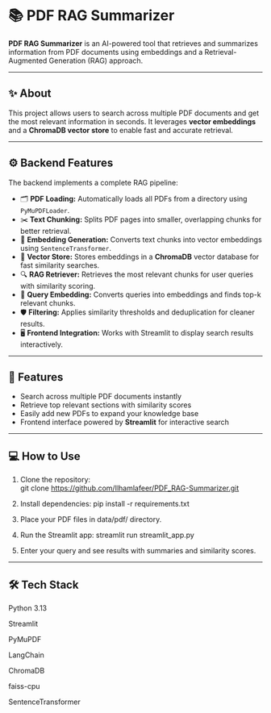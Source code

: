# 📚 PDF RAG Summarizer

**PDF RAG Summarizer** is an AI-powered tool that retrieves and summarizes information from PDF documents using embeddings and a Retrieval-Augmented Generation (RAG) approach.  

---

## ✨ About

This project allows users to search across multiple PDF documents and get the most relevant information in seconds. It leverages **vector embeddings** and a **ChromaDB vector store** to enable fast and accurate retrieval.  

---

## ⚙️ Backend Features

The backend implements a complete RAG pipeline:

- 🗂 **PDF Loading:** Automatically loads all PDFs from a directory using `PyMuPDFLoader`.  
- ✂️ **Text Chunking:** Splits PDF pages into smaller, overlapping chunks for better retrieval.  
- 🤖 **Embedding Generation:** Converts text chunks into vector embeddings using `SentenceTransformer`.  
- 💾 **Vector Store:** Stores embeddings in a **ChromaDB** vector database for fast similarity searches.  
- 🔍 **RAG Retriever:** Retrieves the most relevant chunks for user queries with similarity scoring.  
- 🧮 **Query Embedding:** Converts queries into embeddings and finds top-k relevant chunks.  
- 🛡 **Filtering:** Applies similarity thresholds and deduplication for cleaner results.  
- 🖥 **Frontend Integration:** Works with Streamlit to display search results interactively.  

---

## 🚀 Features

- Search across multiple PDF documents instantly  
- Retrieve top relevant sections with similarity scores  
- Easily add new PDFs to expand your knowledge base  
- Frontend interface powered by **Streamlit** for interactive search  

---

## 💻 How to Use

1. Clone the repository:  
git clone https://github.com/Ilhamlafeer/PDF_RAG-Summarizer.git

2. Install dependencies:
pip install -r requirements.txt

3. Place your PDF files in data/pdf/ directory.

4. Run the Streamlit app:
streamlit run streamlit_app.py

5. Enter your query and see results with summaries and similarity scores.

---

## 🛠 Tech Stack

Python 3.13

Streamlit

PyMuPDF

LangChain

ChromaDB

faiss-cpu

SentenceTransformer



